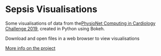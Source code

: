 # Sepsis Visualisations

Some visualisations of data from the[PhysioNet Computing in Cardiology Challenge 2019](https://physionet.org/content/challenge-2019/1.0.0/), created in Python using Bokeh.

Download and open files in a web browser to view visualisations

[More info on the project](https://www.angusrw.com/work/datascience)
